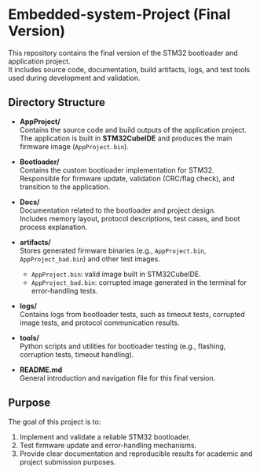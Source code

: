 # Embedded-system-Project (Final Version)

This repository contains the final version of the STM32 bootloader and application project.  
It includes source code, documentation, build artifacts, logs, and test tools used during development and validation.

## Directory Structure

- **AppProject/**  
  Contains the source code and build outputs of the application project.  
  The application is built in **STM32CubeIDE** and produces the main firmware image (`AppProject.bin`).

- **Bootloader/**  
  Contains the custom bootloader implementation for STM32.  
  Responsible for firmware update, validation (CRC/flag check), and transition to the application.

- **Docs/**  
  Documentation related to the bootloader and project design.  
  Includes memory layout, protocol descriptions, test cases, and boot process explanation.

- **artifacts/**  
  Stores generated firmware binaries (e.g., `AppProject.bin`, `AppProject_bad.bin`) and other test images.  
  - `AppProject.bin`: valid image built in STM32CubeIDE.  
  - `AppProject_bad.bin`: corrupted image generated in the terminal for error-handling tests.

- **logs/**  
  Contains logs from bootloader tests, such as timeout tests, corrupted image tests, and protocol communication results.

- **tools/**  
  Python scripts and utilities for bootloader testing (e.g., flashing, corruption tests, timeout handling).

- **README.md**  
  General introduction and navigation file for this final version.

## Purpose

The goal of this project is to:
1. Implement and validate a reliable STM32 bootloader.  
2. Test firmware update and error-handling mechanisms.  
3. Provide clear documentation and reproducible results for academic and project submission purposes.

